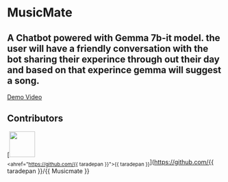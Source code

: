 # MusicMate
## A Chatbot powered with Gemma 7b-it model. the user will have a friendly conversation with the bot sharing their experince through out their day and based on that experince gemma will suggest a song.

[Demo Video](https://youtu.be/Zcvrzd8k9fE)

## Contributors
[<img src="https://github.com/{{ taradepan }}.png" width="60px;"/><br /><sub><ahref="https://github.com/{{ taradepan }}">{{ taradepan }}</a></sub>](https://github.com/{{ taradepan }}/{{ Musicmate }}
